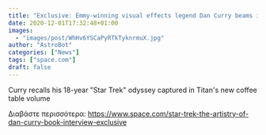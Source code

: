 ```yaml
---
title: "Exclusive: Emmy-winning visual effects legend Dan Curry beams into his new book 'Star Trek: The Artistry of Dan Curry'"
date: 2020-12-01T17:32:48+01:00
images:
  - "images/post/WhHv6YSCaPyRTkTyknrmuX.jpg"
author: "AstroBot"
categories: ["News"]
tags: ["space.com"]
draft: false
---
```


Curry recalls his 18-year "Star Trek" odyssey captured in Titan's new coffee table volume 

Διαβάστε περισσότερα: https://www.space.com/star-trek-the-artistry-of-dan-curry-book-interview-exclusive
